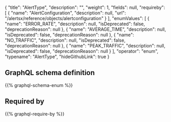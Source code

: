 {
  "title": "AlertType",
  "description": "",
  "weight": 1,
  "fields": null,
  "requireby": [
    {
      "name": "AlertConfiguration",
      "description": null,
      "url": "/alertsx/reference/objects/alertconfiguration"
    }
  ],
  "enumValues": [
    {
      "name": "ERROR_RATE",
      "description": null,
      "isDeprecated": false,
      "deprecationReason": null
    },
    {
      "name": "AVERAGE_TIME",
      "description": null,
      "isDeprecated": false,
      "deprecationReason": null
    },
    {
      "name": "NO_TRAFFIC",
      "description": null,
      "isDeprecated": false,
      "deprecationReason": null
    },
    {
      "name": "PEAK_TRAFFIC",
      "description": null,
      "isDeprecated": false,
      "deprecationReason": null
    }
  ],
  "operator": "enum",
  "typename": "AlertType",
  "hideGithubLink": true
}
## GraphQL schema definition

{{% graphql-schema-enum %}}

## Required by

{{% graphql-require-by %}}
